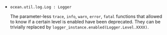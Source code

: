 * `ocean.util.log.Log : Logger`

  The parameter-less `trace`, `info`, `warn`, `error`, `fatal` functions
  that allowed to know if a certain level is enabled have been deprecated.
  They can be trivially replaced by `logger_instance.enabled(Logger.Level.XXXX)`.